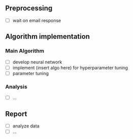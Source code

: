 ## Preprocessing
- [ ] wait on email response  

## Algorithm implementation

### Main Algorithm
- [ ] develop neural network  
- [ ] implement (insert algo here) for hyperparameter tuning  
- [ ] parameter tuning  

### Analysis
- [ ] ...

## Report
- [ ] analyze data  
- [ ] ...
